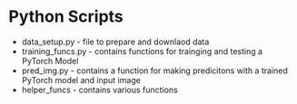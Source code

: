 # Python Scripts

* data_setup.py - file to prepare and downlaod data
* training_funcs.py - contains functions for trainging and testing a PyTorch Model
* pred_img.py - contains a function for making predicitons with a trained PyTorch model and input image
* helper_funcs - contains various functions

